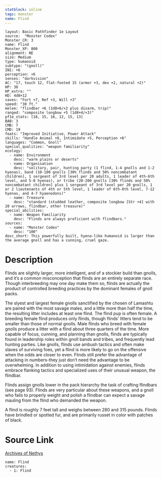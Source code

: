 ```yaml
---
statblock: inline
tags: monster
name: Flind
---
```

```statblock
layout: Basic Pathfinder 1e Layout
source:  "Monster Codex"
Monster_CR: 3
name: Flind
Monster_XP: 800
alignment: NE
size: Medium
type: humanoid
subtype: "(gnoll)"
INI: +6
perception: +6
senses: "darkvision"
AC: "17, touch 12, flat-footed 15 (armor +3, dex +2, natural +2)"
HP: 30
HP_extra: ""
HD: 4d8+12
saves: "Fort +7, Ref +3, Will +3"
speed: "30 ft."
melee: "flindbar +6 (1d8+6/×2 plus disarm, trip)"
ranged: "composite longbow +5 (1d8+4/×3)"
pf1e_stats: [18, 15, 16, 12, 15, 13]
BAB: 3
CMB: 7
CMD: 19
feats: "Improved Initiative, Power Attack"
skills: "Handle Animal +8, Intimidate +5, Perception +6"
languages: "Common, Gnoll"
special_qualities: "weapon familiarity"
ecology:
  - name: Environment
    desc: "warm plains or deserts"
  - name: Organisation
    desc: "solitary, pair, hunting party (1 flind, 1-4 gnolls and 1-2 hyenas), band (10-100 gnolls [30% flinds and 50% noncombatant children], 1 sergeant of 3rd level per 20 adults, 1 leader of 4th-6th level, and 5-8 hyenas), or tribe (20-200 gnolls [30% flinds and 50% noncombatant children] plus 1 sergeant of 3rd level per 20 gnolls, 1 or 2 lieutenants of 4th or 5th level, 1 leader of 6th-8th level, 7-12 hyenas, and 4-7 hyaenodons)"
  - name: Treasure
    desc: "standard (studded leather, composite longbow [Str +4] with 20 arrows, flindbar, other treasure)"
special_abilities:
  - name: Weapon Familiarity
    desc: "Flinds are always proficient with flindbars."
sources:
  - name: "Monster Codex"
    desc: "100"
desc_short: This powerfully built, hyena-like humanoid is larger than the average gnoll and has a cunning, cruel gaze.
```
# Description
Flinds are slightly larger, more intelligent, and of a stockier build than gnolls, and it’s a common misconception that flinds are an entirely separate race. Though interbreeding may one day make them so, flinds are actually the product of controlled breeding practices by the dominant females of gnoll packs.

 The slyest and largest female gnolls sanctified by the chosen of Lamashtu are paired with the most savage males, and a little more than half the time, the resulting litter includes at least one flind. The flind pup is often female. A breeding female flind produces only flinds, though flinds’ litters tend to be smaller than those of normal gnolls. Male flinds who breed with female gnolls produce a litter with a flind about three quarters of the time. More capable of focus, cunning, and planning than gnolls, flinds are typically found in leadership roles within gnoll bands and tribes, and frequently lead hunting parties. Like gnolls, flinds use ambush tactics and often make slaves of surviving foes, yet a flind is more likely to go on the offensive when the odds are closer to even. Flinds still prefer the advantage of attacking in numbers-they just don’t need the advantage to be overwhelming. In addition to using intimidation against enemies, flinds embrace flanking tactics and specialized uses of their unusual weapon, the flindbar.

 Flinds assign gnolls lower in the pack hierarchy the task of crafting flindbars (see page 93). Flinds are very particular about these weapons, and a gnoll who fails to properly weight and polish a flindbar can expect a savage mauling from the flind who demanded the weapon.

 A flind is roughly 7 feet tall and weighs between 280 and 315 pounds. Flinds have brindled or spotted fur, and are primarily russet in color with patches of black.
# Source Link
[Archives of Nethys](https://aonprd.com/MonsterDisplay.aspx?ItemName=Flind)
```encounter-table
name: Flind
creatures:
  - 1: Flind
```
